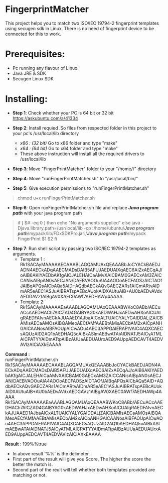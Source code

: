 # FingerprintMatcher
This project helps you to match two ISO/IEC 19794-2 fingerprint templates using secugen sdk in Linux. There is no need of fingerprint device to be connected for this to work.

# Prerequisites:

 - Pc running any flavour of Linux 
 -  Java JRE & SDK  
 -  Secugen Linux SDK

# Installing:

 - **Step 1**: Check whether your PC is 64 bit or 32 bit
             https://askubuntu.com/a/41334
 - **Step 2**: Install requied .So files from respected folder in this
   project to your pc's /usr/local/lib directory
                  
	 - *x86 : (32 bit)*
			Go to x86 folder and type "make"
	 - *x64 : (64 bit)*
			Go to x64 folder and type "make"
	  - These above instruction will install all the required drivers to /usr/local/lib
 - **Step 3**:
             Move "FingerPrintMatcher" folder to your "/home/<user>/" directory

 

 - **Step 4**:
             Move "runFingerPrintMatcher.sh"  to "/usr/local/bin/"
 - **Step 5**: Give execution permissions to "runFingerPrintMatcher.sh"

   

>  chmod u+x runFingerPrintMatcher.sh

 - **Step 6**: Open runFingerPrintMatcher.sh file and replace ***Java program path*** with your java program path

   

>  if [ $# -eq 0 ]
>       then
>         echo "No arguments supplied"
>     else
>     java -Djava.library.path=/usr/local/lib  -cp :/home/ubuntu/***Java program path***/mypack/lib/FDxSDKPro.jar:/***Java program path***/mypack  FingerPrint $1 $2
>     fi

 - **Step 7**: Run shell script by passing two ISO/IEC 19794-2 templates as
   arguments.
	- Template 1 :
	Rk1SACAyMAAAAAECAAABLAGQAMUAxQEAAABbJoCYACkBAEDJADN4AECkADqAAECMADsDAIB5AFUJAEDUAIXqAEC6AIZxAECqAJ/oAIB6AKIYAEDbAKfgAICJALEHAICaAMvXAICBAM0GAECxAM3ZAICCANisAIBpAN0sAECJAN/DAEBVAOOuAIA4AOOoAECFAOSzAICTAOfJAIBqAPQsAICbAQa5AID+AQdbAECkAQvGAECZARs1AICmARtvAIDmAR5eAEC1ASJuAIBRATspAEBcAUokAIDXAUtuAIB+AU0bAEDvAVdxAEDGAVz1AIBgAV0XAEC0AWf7AEDHAWp4AAAA
	 - Template 2:
	Rk1SACAyMAAAAAEaAAABLAGQAMUAxQEAAABWKoC8ABb/AECuACcAAEDHACh7AICZAD4GAIBYAG0kAEDWAHJxAEDwAHXoAICUAIgRAEDFAIvnAECkAJUAAED1AJbaAICxALTUAICYALYGAIDDALjZAICBAMIsAECaAMOsAIBQAMeoAECfAMfAAEBtAMisAECbAM2xAICpANHGAICAANosAIBFAOUpAICwAOu4AEC3APPGAIERAPtVAIC4AQXCAECsAQUzAID2AQ1bAEDHAQ5oAIBkASImAEBwATAiAIDNATJ5AICyATMLAICPATYYAIDmATtpAIBzAUUaAEDUAUrxAED9AUppAEDCAVT4AEDVAVlzAICiAXkEAAAA

**Command** :  
runFingerPrintMatcher.sh Rk1SACAyMAAAAAECAAABLAGQAMUAxQEAAABbJoCYACkBAEDJADN4AECkADqAAECMADsDAIB5AFUJAEDUAIXqAEC6AIZxAECqAJ/oAIB6AKIYAEDbAKfgAICJALEHAICaAMvXAICBAM0GAECxAM3ZAICCANisAIBpAN0sAECJAN/DAEBVAOOuAIA4AOOoAECFAOSzAICTAOfJAIBqAPQsAICbAQa5AID+AQdbAECkAQvGAECZARs1AICmARtvAIDmAR5eAEC1ASJuAIBRATspAEBcAUokAIDXAUtuAIB+AU0bAEDvAVdxAEDGAVz1AIBgAV0XAEC0AWf7AEDHAWp4AAAA Rk1SACAyMAAAAAEaAAABLAGQAMUAxQEAAABWKoC8ABb/AECuACcAAEDHACh7AICZAD4GAIBYAG0kAEDWAHJxAEDwAHXoAICUAIgRAEDFAIvnAECkAJUAAED1AJbaAICxALTUAICYALYGAIDDALjZAICBAMIsAECaAMOsAIBQAMeoAECfAMfAAEBtAMisAECbAM2xAICpANHGAICAANosAIBFAOUpAICwAOu4AEC3APPGAIERAPtVAIC4AQXCAECsAQUzAID2AQ1bAEDHAQ5oAIBkASImAEBwATAiAIDNATJ5AICyATMLAICPATYYAIDmATtpAIBzAUUaAEDUAUrxAED9AUppAEDCAVT4AEDVAVlzAICiAXkEAAAA

**Result** : 199%%true 

 - In above result '%%'  is the delimeter.   
- First part of the result will give you Score, The higher the score the better     the match is. 
- Second part of the reult will tell whether both templates provided
   are matching or not.

